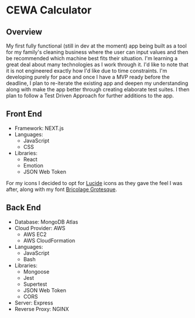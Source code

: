 # CEWA Calculator

## Overview

My first fully functional (still in dev at the moment) app being built as a tool for my family's cleaning business where the user can input values and then be recommended which machine best fits their situation. I'm learning a great deal about many technologies as I work through it. I'd like to note that it is not engineered exactly how I'd like due to time constraints. I'm developing purely for pace and once I have a MVP ready before the deadline, I plan to re-iterate the existing app and deepen my understanding along with make the app better through creating elaborate test suites. I then plan to follow a Test Driven Approach for further additions to the app.

## Front End 

- Framework: NEXT.js
- Languages:
  - JavaScript
  - CSS 
- Libraries:
  - React
  - Emotion 
  - JSON Web Token

For my icons I decided to opt for [Lucide](https://lucide.dev/icons/) icons as they gave the feel I was after, along with my font [Bricolage Grotesque](https://fonts.google.com/specimen/Bricolage+Grotesque).

## Back End 

- Database: MongoDB Atlas 
- Cloud Provider: AWS
  - AWS EC2 
  - AWS CloudFormation
- Languages: 
  - JavaScript
  - Bash
- Libraries: 
  - Mongoose
  - Jest 
  - Supertest 
  - JSON Web Token 
  - CORS 
- Server: Express
- Reverse Proxy: NGINX 
